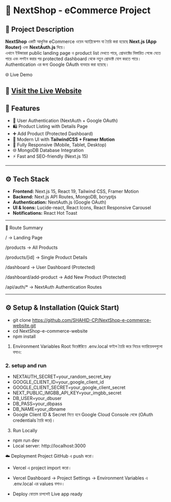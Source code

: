 # 🛒 NextShop - eCommerce Project

## 📌 Project Description
**NextShop** একটি আধুনিক eCommerce ওয়েব অ্যাপ্লিকেশন যা তৈরি করা হয়েছে **Next.js (App Router)** এবং **NextAuth.js** দিয়ে।  
এখানে ইউজাররা public landing page ও product list দেখতে পারে, প্রোডাক্টের বিস্তারিত পেজে যেতে পারে এবং লগইন করার পর protected dashboard থেকে নতুন প্রোডাক্ট যোগ করতে পারে।  
Authentication এর জন্য Google OAuth ব্যবহার করা হয়েছে।  


🌐 Live Demo

🔗 [Visit the Live Website](https://e-commerse-project-ruddy.vercel.app/)
---

## 🚀 Features
- 🔐 User Authentication (NextAuth + Google OAuth)
- 🛍️ Product Listing with Details Page
- ➕ Add Product (Protected Dashboard)
- 🎨 Modern UI with **TailwindCSS + Framer Motion**
- 📱 Fully Responsive (Mobile, Tablet, Desktop)
- 🌐 MongoDB Database Integration
- ⚡ Fast and SEO-friendly (Next.js 15)

---

## ⚙️ Tech Stack
- **Frontend:** Next.js 15, React 19, Tailwind CSS, Framer Motion  
- **Backend:** Next.js API Routes, MongoDB, bcryptjs  
- **Authentication:** NextAuth.js (Google OAuth)  
- **UI & Icons:** Lucide-react, React Icons, React Responsive Carousel  
- **Notifications:** React Hot Toast  

---
🧭 Route Summary

/ → Landing Page

/products → All Products

/products/[id] → Single Product Details

/dashboard → User Dashboard (Protected)

/dashboard/add-product → Add New Product (Protected)

/api/auth/* → NextAuth Authentication Routes


---

##
## ⚙️ Setup & Installation (Quick Start)

- git clone https://github.com/SHAHID-CP/NextShop-e-commerce-website.git
- cd NextShop-e-commerce-website
- npm install
1. Environment Variables
Root ডিরেক্টরিতে .env.local ফাইল তৈরি করে নিচের ভ্যারিয়েবলগুলো বসাও:


### 2. setup and run

- NEXTAUTH_SECRET=your_random_secret_key
- GOOGLE_CLIENT_ID=your_google_client_id
- GOOGLE_CLIENT_SECRET=your_google_client_secret
- NEXT_PUBLIC_IMGBB_API_KEY=your_imgbb_secret
- DB_USER=your_dbuser
- DB_PASS=your_dbpass
- DB_NAME=your_dbname
- Google Client ID & Secret নিতে হবে Google Cloud Console থেকে (OAuth credentials তৈরি করে)।

3. Run Locally

- npm run dev
- Local server: http://localhost:3000

☁️ Deployment
Project GitHub এ push করো।

- Vercel এ project import করো।

- Vercel Dashboard → Project Settings → Environment Variables এ .env.local এর values বসাও।

- Deploy বোতাম চাপলেই Live app ready 



